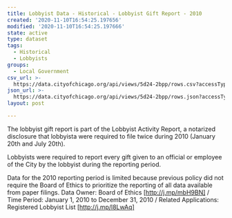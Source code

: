 ```yaml
---
title: Lobbyist Data - Historical - Lobbyist Gift Report - 2010
created: '2020-11-10T16:54:25.197656'
modified: '2020-11-10T16:54:25.197666'
state: active
type: dataset
tags:
  - Historical
  - Lobbyists
groups:
  - Local Government
csv_url: >-
  https://data.cityofchicago.org/api/views/5d24-2bpp/rows.csv?accessType=DOWNLOAD
json_url: >-
  https://data.cityofchicago.org/api/views/5d24-2bpp/rows.json?accessType=DOWNLOAD
layout: post

---
```

The lobbyist gift report is part of the Lobbyist Activity Report, a notarized disclosure that lobbyista were required to file twice during 2010 (January 20th and July 20th).

Lobbyists were required to report every gift given to an official or employee of the City by the lobbyist during the reporting period.

Data for the 2010 reporting period is limited because previous policy did not require the Board of Ethics to prioritize the reporting of all data available from paper filings. 
Data Owner:  Board of Ethics 
[http://j.mp/mbH9BN] /
Time Period: January 1, 2010 to December 31, 2010 /
Related Applications:  Registered Lobbyist List [http://j.mp/l8LwAq]
